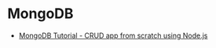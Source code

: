 # MongoDB

* [MongoDB Tutorial - CRUD app from scratch using Node.js](https://www.freecodecamp.org/news/mongodb-crud-app/)